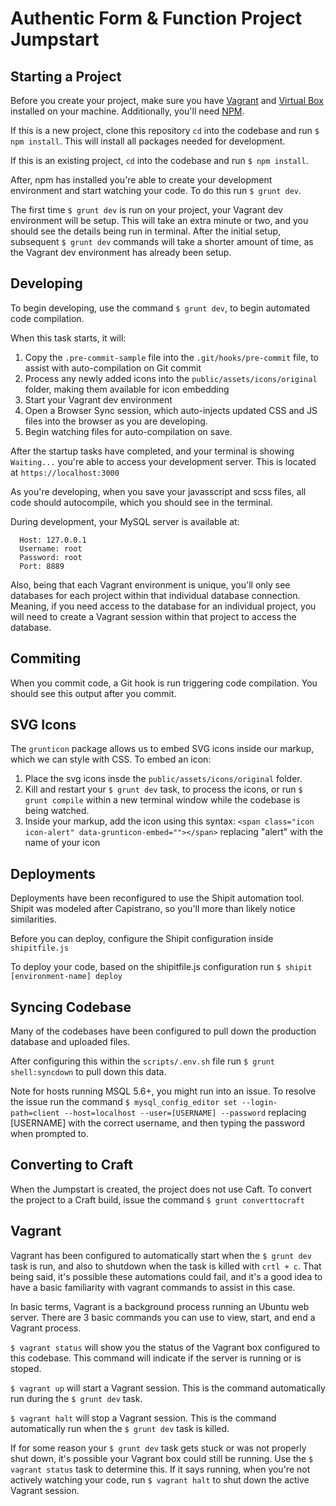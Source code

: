 
# Authentic Form & Function Project Jumpstart

## Starting a Project

Before you create your project, make sure you have [Vagrant](https://www.vagrantup.com/) and [Virtual Box](https://www.virtualbox.org/wiki/Downloads) installed on your machine. Additionally, you'll need [NPM](http://blog.teamtreehouse.com/install-node-js-npm-mac).

If this is a new project, clone this repository `cd` into the codebase and run `$ npm install`. This will install all packages needed for development.

If this is an existing project, `cd` into the codebase and run `$ npm install`.

After, npm has installed you're able to create your development environment and start watching your code. To do this run `$ grunt dev`.

The first time `$ grunt dev` is run on your project, your Vagrant dev environment will be setup. This will take an extra minute or two, and you should see the details being run in terminal. After the initial setup, subsequent `$ grunt dev` commands will take a shorter amount of time, as the Vagrant dev environment has already been setup.

## Developing

To begin developing, use the command `$ grunt dev`, to begin automated code compilation.

When this task starts, it will:

1. Copy the `.pre-commit-sample` file into the `.git/hooks/pre-commit` file, to assist with auto-compilation on Git commit
2. Process any newly added icons into the `public/assets/icons/original` folder, making them available for icon embedding
3. Start your Vagrant dev environment
4. Open a Browser Sync session, which auto-injects updated CSS and JS files into the browser as you are developing.
5. Begin watching files for auto-compilation on save.

After the startup tasks have completed, and your terminal is showing `Waiting...` you're able to access your development server. This is located at `https://localhost:3000`

As you're developing, when you save your javasscript and scss files, all code should autocompile, which you should see in the terminal.

During development, your MySQL server is available at:

```
  Host: 127.0.0.1
  Username: root
  Password: root
  Port: 8889
```

Also, being that each Vagrant environment is unique, you'll only see databases for each project within that individual database connection. Meaning, if you need access to the database for an individual project, you will need to create a Vagrant session within that project to access the database.

## Commiting

When you commit code, a Git hook is run triggering code compilation. You should see this output after you commit.

## SVG Icons

The `grunticon` package allows us to embed SVG icons inside our markup, which we can style with CSS. To embed an icon:

1. Place the svg icons insde the `public/assets/icons/original` folder.
2. Kill and restart your `$ grunt dev` task, to process the icons, or run `$ grunt compile` within a new terminal window while the codebase is being watched.
3. Inside your markup, add the icon using this syntax: `<span class="icon icon-alert" data-grunticon-embed=""></span>` replacing "alert" with the name of your icon

## Deployments

Deployments have been reconfigured to use the Shipit automation tool. Shipit was modeled after Capistrano, so you'll more than likely notice similarities.

Before you can deploy, configure the Shipit configuration inside `shipitfile.js`

To deploy your code, based on the shipitfile.js configuration run `$ shipit [environment-name] deploy`

## Syncing Codebase

Many of the codebases have been configured to pull down the production database and uploaded files.

After configuring this within the `scripts/.env.sh` file run `$ grunt shell:syncdown` to pull down this data.

Note for hosts running MSQL 5.6+, you might run into an issue. To resolve the issue run the command `$ mysql_config_editor set --login-path=client --host=localhost --user=[USERNAME] --password` replacing [USERNAME] with the correct username, and then typing the password when prompted to.

## Converting to Craft

When the Jumpstart is created, the project does not use Caft. To convert the project to a Craft build, issue the command `$ grunt converttocraft`

## Vagrant

Vagrant has been configured to automatically start when the `$ grunt dev` task is run, and also to shutdown when the task is killed with `crtl + c`. That being said, it's possible these automations could fail, and it's a good idea to have a basic familiarity with vagrant commands to assist in this case.

In basic terms, Vagrant is a background process running an Ubuntu web server. There are 3 basic commands you can use to view, start, and end a  Vagrant process.

`$ vagrant status` will show you the status of the Vagrant box configured to this codebase. This command will indicate if the server is running or is stoped.

`$ vagrant up` will start a Vagrant session. This is the command automatically run during the `$ grunt dev` task.

`$ vagrant halt` will stop a Vagrant session. This is the command automatically run when the `$ grunt dev` task is killed.

If for some reason your `$ grunt dev` task gets stuck or was not properly shut down, it's possible your Vagrant box could still be running. Use the `$ vagrant status` task to determine this. If it says running, when you're not actively watching your code, run `$ vagrant halt` to shut down the active Vagrant session.

